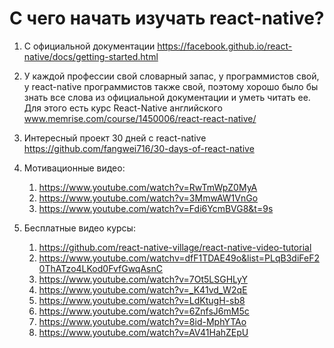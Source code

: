 # C чего начать изучать react-native?

1. С официальной документации https://facebook.github.io/react-native/docs/getting-started.html
2. У каждой профессии свой словарный запас, у программистов свой, у react-native программистов также свой, поэтому хорошо было бы знать все слова из официальной документации и уметь читать ее. Для этого есть курс React-Native английского www.memrise.com/course/1450006/react-react-native/
3. Интересный проект 30 дней с react-native  https://github.com/fangwei716/30-days-of-react-native
4. Мотивационные видео:
    1. https://www.youtube.com/watch?v=RwTmWpZ0MyA
    2. https://www.youtube.com/watch?v=3MmwAW1VnGo
    3. https://www.youtube.com/watch?v=Fdi6YcmBVG8&t=9s

5. Бесплатные видео курсы:
    1. https://github.com/react-native-village/react-native-video-tutorial
    2. https://www.youtube.com/watchv=dfF1TDAE49o&list=PLqB3diFeF20ThATzo4LKod0FvfGwqAsnC
    3. https://www.youtube.com/watch?v=7Ot5LSGHLyY
    4. https://www.youtube.com/watch?v=_K41vd_W2qE
    5. https://www.youtube.com/watch?v=LdKtugH-sb8
    6. https://www.youtube.com/watch?v=6ZnfsJ6mM5c
    7. https://www.youtube.com/watch?v=8id-MphYTAo
    8. https://www.youtube.com/watch?v=AV41HahZEpU
